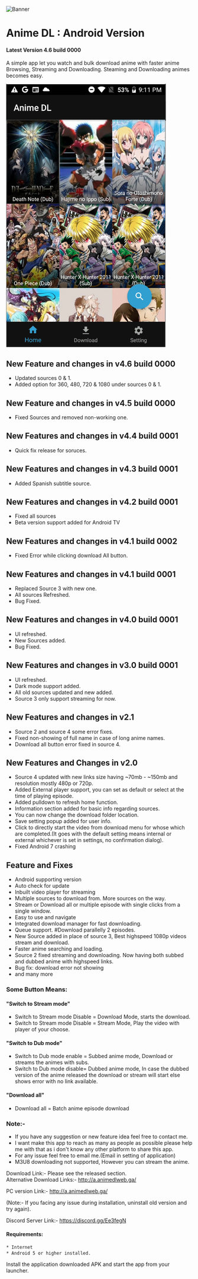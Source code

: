 ![Banner](images/icon.png)<br>
# Anime DL : Android Version
#### Latest Version 4.6 build 0000
A simple app let you watch and bulk download anime with faster anime Browsing, Streaming and Downloading.
Steaming and Downloading animes becomes easy.

![screenshot](images/screenshot2.png "screenshot")

## New Feature and changes in v4.6 build 0000
* Updated sources 0 & 1.
* Added option for 360, 480, 720 & 1080 under sources 0 & 1.

## New Feature and changes in v4.5 build 0000
* Fixed Sources and removed non-working one.

## New Features and changes in v4.4 build 0001
* Quick fix release for soruces.

## New Features and changes in v4.3 build 0001
* Added Spanish subtitle source.

## New Features and changes in v4.2 build 0001
* Fixed all sources
* Beta version support added for Android TV

## New Features and changes in v4.1 build 0002
* Fixed Error while clicking download All button.

## New Features and changes in v4.1 build 0001
* Replaced Source 3 with new one.
* All sources Refreshed.
* Bug Fixed.

## New Features and changes in v4.0 build 0001
* UI refreshed.
* New Sources added.
* Bug Fixed.

## New Features and changes in v3.0 build 0001
* UI refreshed.
* Dark mode support added.
* All old sources updated and new added.
* Source 3 only support streaming for now.

## New Features and changes in v2.1
* Source 2 and source 4 some error fixes.
* Fixed non-showing of full name in case of long anime names.
* Download all button error fixed in source 4.

## New Features and Changes in v2.0
* Source 4 updated with new links size having ~70mb - ~150mb and resolution mostly 480p or 720p.
* Added External player support, you can set as default or select at the time of playing episode.
* Added pulldown to refresh home function.
* Information section added for basic info regarding sources.
* You can now change the download folder location.
* Save setting popup added for user info.
* Click to directly start the video from download menu for whose which are completed.(It goes with the default setting means internal or external whichever is set in settings, no confirmation dialog).
* Fixed Android 7 crashing

## Feature and Fixes
* Android supporting version
* Auto check for update
* Inbuilt video player for streaming
* Multiple sources to download from. More sources on the way.
* Stream or Download all or multiple episode with single clicks from a single window.
* Easy to use and navigate
* Integrated download manager for fast downloading.
* Queue support. #Download parallelly 2 episodes.
* New Source added in place of source 3, Best highspeed 1080p videos stream and download.
* Faster anime searching and loading.
* Source 2 fixed streaming and downloading. Now having both subbed and dubbed anime with highspeed links.
* Bug fix: download error not showing
* and many more

### Some Button Means:
#### "Switch to Stream mode"
* Switch to Stream mode Disable = Download Mode, starts the download.
* Switch to Stream mode Disable = Stream Mode, Play the video with player of your choose.
#### "Switch to Dub mode"
* Switch to Dub mode enable = Subbed anime mode, Download or streams the animes with subs.
* Switch to Dub mode disable= Dubbed anime mode, In case the dubbed version of the anime released the download or stream will start else shows error with no link available.
#### "Download all"
* Download all = Batch anime episode download

### Note:-
* If you have any suggestion or new feature idea feel free to contact me.
* I want make this app to reach as many as people as possible please help me with that as i don't know any other platform to share this app.
* For any issue feel free to email me.(Email in setting of application)
* M3U8 downloading not supported, However you can stream the anime.

Download Link:- Please see the released section.<br>
Alternative Download Links:- http://a.animedlweb.ga/

PC version Link:- http://a.animedlweb.ga/

(Note:- If you facing any issue during installation, uninstall old version and try again).

Discord Server Link:- https://discord.gg/Ee3fegN

#### Requirements:
    * Internet
    * Android 5 or higher installed.
   
	
Install the application downloaded APK and start the app from your launcher.

